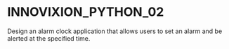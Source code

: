 # INNOVIXION_PYTHON_02

Design an alarm clock application that allows users to set an alarm and be alerted at the specified time.
